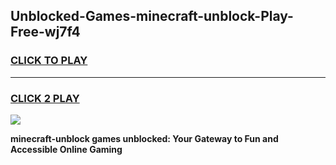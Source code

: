 
## Unblocked-Games-minecraft-unblock-Play-Free-wj7f4
<h3>
<a href="https://premium76.site?title=minecraft-unblock&ref=17A">CLICK TO PLAY</a></h3>
<hr>

<h3>
<a href="https://premium76.site?title=minecraft-unblock&ref=17A">CLICK 2 PLAY</a>
  
</h3>

<a href="https://premium76.site?title=minecraft-unblock&ref=17A"><img src="https://clearcache.store/games.png"></a>


**minecraft-unblock games unblocked: Your Gateway to Fun and Accessible Online Gaming**
